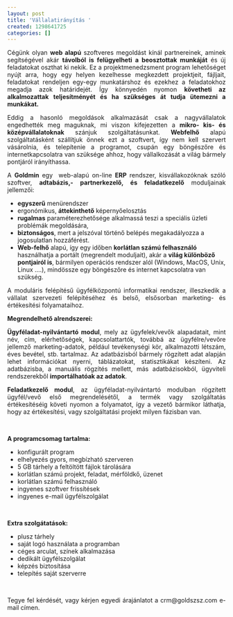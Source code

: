 ```yaml
---
layout: post
title: 'Vállalatirányítás '
created: 1298641725
categories: []
---
```

<p style="text-align: justify;">Cégünk olyan <strong>web alapú</strong> szoftveres megoldást kínál partnereinek, aminek segítségével akár <strong>távolból is felügyelheti a beosztottak munkáját</strong> és új feladatokat oszthat ki nekik. Ez a projektmenedzsment program lehetőséget nyújt arra, hogy egy helyen kezelhesse megkezdett projektjeit, fájljait, feladatokat rendeljen egy-egy munkatárshoz és ezekhez a feladatokhoz megadja azok határidejét. Így könnyedén nyomon <strong>követheti az alkalmozattak teljesítményét és ha szükséges át tudja ütemezni a munkákat.&nbsp;</strong></p><p style="text-align: justify;">Eddig a hasonló megoldások alkalmazását csak a nagyvállalatok engedhették meg maguknak, mi viszon kifejezetten a <strong>mikro- kis- és középvállalatoknak</strong> szánjuk szolgáltatásunkat. <strong>Webfelhő</strong> alapú szolgáltatásként szállítjuk önnek ezt a szoftvert, így nem kell szervert vásárolnia, és telepítenie a programot, csupán egy böngészőre és internetkapcsolatra van szüksége ahhoz, hogy vállalkozását a világ bármely pontjáról irányíthassa.</p><p style="text-align: justify;">A <strong>Goldmin</strong> egy &nbsp;web-alapú on-line <strong>ERP</strong> rendszer, kisvállakozóknak szóló szoftver, <strong>adtabázis,- partnerkezelő, és feladatkezelő</strong> moduljainak jellemzői:</p><ul><li><strong>egyszerű</strong> menürendszer</li><li>ergonómikus, <strong>áttekinthető</strong> képernyőelosztás</li><li><strong>rugalmas</strong> paraméterezhetősége alkalmassá teszi a speciális üzleti problémák megoldására,</li><li><strong>biztonságos</strong>, mert a jelszóval történő belépés megakadályozza a jogosulatlan hozzáférést.</li><li><strong>Web-felhő</strong> alapú, így egy időben <strong>korlátlan számú felhasználó</strong> használhatja a portált (megrendelt moduljait), akár a <strong>világ különböző pontjairól is</strong>, bármilyen operációs rendszer alól (Windows, MacOS, Unix, Linux ....), mindössze egy böngészőre és internet kapcsolatra van szükség.</li></ul><p style="text-align: justify;">A moduláris felépítésű ügyfélközpontú informatikai rendszer, illeszkedik a vállalat szervezeti felépítéséhez és belső, elsősorban marketing- és értékesítési folyamataihoz.</p><p style="text-align: justify;"><strong>Megrendelhető alrendszerei:</strong></p><p style="text-align: justify;"><strong>Ügyféladat-nyilvántartó modul</strong>, mely az ügyfelek/vevők alapadatait, mint név, cím, elérhetőségek, kapcsolattartók, továbbá az ügyfélre/vevőre jellemző marketing-adatok, például tevékenységi kör, alkalmazotti létszám, éves bevétel, stb. tartalmaz. Az adatbázisból bármely rögzített adat alapján lehet információkat nyerni, táblázatokat, statisztikákat készíteni. Az adatbázisba, a manuális rögzítés mellett, más adatbázisokból, ügyviteli rendszerekből <strong>importálhatóak az adatok</strong>.</p><p style="text-align: justify;"><strong>Feladatkezelő modul</strong>, az ügyféladat-nyilvántartó modulban rögzített ügyfél/vevő első megrendelésétől, a termék vagy szolgáltatás értékesítéséig követi nyomon a folyamatot, így a vezető bármikor láthatja, hogy az értékesítési, vagy szolgáltatási projekt milyen fázisban van.</p><p style="text-align: justify;">&nbsp;</p><p style="text-align: justify;"><strong>A programcsomag tartalma:</strong></p><ul><li>konfigurált program</li><li>elhelyezés gyors, megbízható szerveren</li><li>5 GB tárhely a feltöltött fájlok tárolására</li><li>korlátlan számú projekt, feladat, mérföldkő, üzenet</li><li>korlátlan számú felhasználó</li><li>ingyenes szoftver frissítések</li><li>ingyenes e-mail ügyfélszolgálat</li></ul><p style="text-align: justify;">&nbsp;</p><p style="text-align: justify;"><strong>Extra szolgátatások:</strong></p><ul><li>plusz tárhely</li><li>saját logó használata a programban</li><li>céges arculat, színek alkalmazása</li><li>dedikált ügyfélszolgálat</li><li>képzés biztosítása</li><li>telepítés saját szerverre</li></ul><p style="text-align: justify;">&nbsp;</p><p style="text-align: justify;">Tegye fel kérdését, vagy kérjen egyedi árajánlatot a crm@goldszsz.com e-mail címen.</p>

